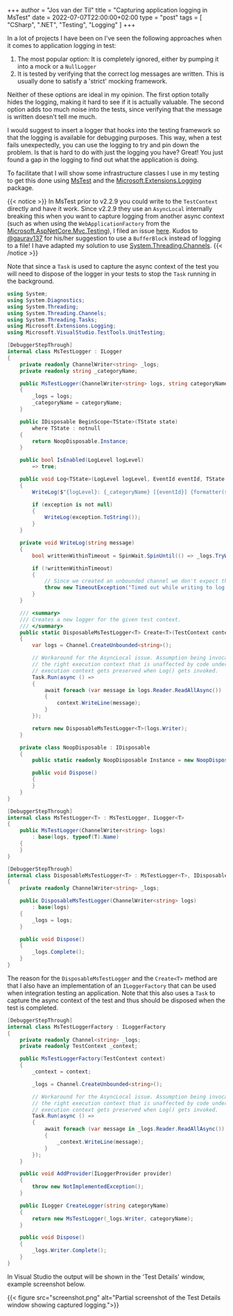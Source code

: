 +++
author = "Jos van der Til"
title = "Capturing application logging in MsTest"
date  = 2022-07-07T22:00:00+02:00
type = "post"
tags = [ "CSharp", ".NET", "Testing", "Logging" ]
+++

In a lot of projects I have been on I've seen the following approaches when it comes to application logging in test:

1. The most popular option: It is completely ignored, either by pumping it into a mock or a `NullLogger`
2. It is tested by verifying that the correct log messages are written. This is usually done to satisfy a 'strict' mocking framework.

Neither of these options are ideal in my opinion.
The first option totally hides the logging, making it hard to see if it is actually valuable.
The second option adds too much noise into the tests, since verifying that the message is written doesn't tell me much.

I would suggest to insert a logger that hooks into the testing framework so that the logging is available for debugging purposes.
This way, when a test fails unexpectedly, you can use the logging to try and pin down the problem. Is that is hard to do with just the logging you have?
Great! You just found a gap in the logging to find out what the application is doing.

To facilitate that I will show some infrastructure classes I use in my testing to get this done using [MsTest](https://github.com/microsoft/testfx) and the [Microsoft.Extensions.Logging](https://www.nuget.org/packages/Microsoft.Extensions.Logging/) package.

{{< notice >}}
In MsTest prior to v2.2.9 you could write to the `TestContext` directly and have it work. Since v2.2.9 they use an `AsyncLocal` internally breaking this when you want to capture logging from another async context (such as when using the `WebApplicationFactory` from the [Microsoft.AspNetCore.Mvc.Testing](https://www.nuget.org/packages/Microsoft.AspNetCore.Mvc.Testing)), I filed an issue [here](https://github.com/microsoft/testfx/issues/1083). Kudos to [@gaurav137](https://github.com/gaurav137) for his/her suggestion to use a `BufferBlock` instead of logging to a file! I have adapted my solution to use [System.Threading.Channels](https://devblogs.microsoft.com/dotnet/an-introduction-to-system-threading-channels/).
{{< /notice >}}

Note that since a `Task` is used to capture the async context of the test you will need to dispose of the logger in your tests to stop the `Task` running in the background.
```cs
using System;
using System.Diagnostics;
using System.Threading;
using System.Threading.Channels;
using System.Threading.Tasks;
using Microsoft.Extensions.Logging;
using Microsoft.VisualStudio.TestTools.UnitTesting;

[DebuggerStepThrough]
internal class MsTestLogger : ILogger
{
    private readonly ChannelWriter<string> _logs;
    private readonly string _categoryName;

    public MsTestLogger(ChannelWriter<string> logs, string categoryName)
    {
        _logs = logs;
        _categoryName = categoryName;
    }

    public IDisposable BeginScope<TState>(TState state)
        where TState : notnull
    {
        return NoopDisposable.Instance;
    }

    public bool IsEnabled(LogLevel logLevel)
        => true;

    public void Log<TState>(LogLevel logLevel, EventId eventId, TState state, Exception? exception, Func<TState, Exception?, string> formatter)
    {
        WriteLog($"{logLevel}: {_categoryName} [{eventId}] {formatter(state, exception)}");

        if (exception is not null)
        {
            WriteLog(exception.ToString());
        }
    }

    private void WriteLog(string message)
    {
        bool writtenWithinTimeout = SpinWait.SpinUntil(() => _logs.TryWrite(message), TimeSpan.FromSeconds(1));

        if (!writtenWithinTimeout)
        {
            // Since we created an unbounded channel we don't expect this to fail, but if it does we want to know.
            throw new TimeoutException("Timed out while writing to log channel.");
        }
    }

    /// <summary>
    /// Creates a new logger for the given test context.
    /// </summary>
    public static DisposableMsTestLogger<T> Create<T>(TestContext context)
    {
        var logs = Channel.CreateUnbounded<string>();

        // Workaround for the AsyncLocal issue. Assumption being invocation of this constructor captures
        // the right execution context that is unaffected by code under test where we cannot assume that
        // execution context gets preserved when Log() gets invoked.
        Task.Run(async () =>
        {
            await foreach (var message in logs.Reader.ReadAllAsync())
            {
                context.WriteLine(message);
            }
        });

        return new DisposableMsTestLogger<T>(logs.Writer);
    }

    private class NoopDisposable : IDisposable
    {
        public static readonly NoopDisposable Instance = new NoopDisposable();

        public void Dispose()
        {
        }
    }
}

[DebuggerStepThrough]
internal class MsTestLogger<T> : MsTestLogger, ILogger<T>
{
    public MsTestLogger(ChannelWriter<string> logs)
        : base(logs, typeof(T).Name)
    {
    }
}

[DebuggerStepThrough]
internal class DisposableMsTestLogger<T> : MsTestLogger<T>, IDisposable
{
    private readonly ChannelWriter<string> _logs;

    public DisposableMsTestLogger(ChannelWriter<string> logs)
        : base(logs)
    {
        _logs = logs;
    }

    public void Dispose()
    {
        _logs.Complete();
    }
}
```

The reason for the `DisposableMsTestLogger` and the `Create<T>` method are that I also have an implementation of an `ILoggerFactory` that can be used when integration testing an application.
Note that this also uses a `Task` to capture the async context of the test and thus should be disposed when the test is completed.
```cs
[DebuggerStepThrough]
internal class MsTestLoggerFactory : ILoggerFactory
{
    private readonly Channel<string> _logs;
    private readonly TestContext _context;

    public MsTestLoggerFactory(TestContext context)
    {
        _context = context;

        _logs = Channel.CreateUnbounded<string>();

        // Workaround for the AsyncLocal issue. Assumption being invocation of this constructor captures
        // the right execution context that is unaffected by code under test where we cannot assume that
        // execution context gets preserved when Log() gets invoked.
        Task.Run(async () =>
        {
            await foreach (var message in _logs.Reader.ReadAllAsync())
            {
                _context.WriteLine(message);
            }
        });
    }

    public void AddProvider(ILoggerProvider provider)
    {
        throw new NotImplementedException();
    }

    public ILogger CreateLogger(string categoryName)
    {
        return new MsTestLogger(_logs.Writer, categoryName);
    }

    public void Dispose()
    {
        _logs.Writer.Complete();
    }
}
```

In Visual Studio the output will be shown in the 'Test Details' window, example screenshot below.

{{< figure src="screenshot.png" alt="Partial screenshot of the Test Details window showing captured logging.">}}

